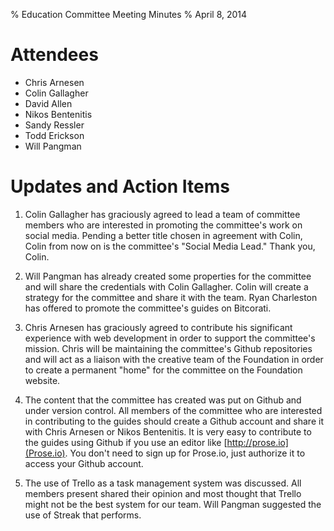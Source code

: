 % Education Committee Meeting Minutes
% April 8, 2014

# Attendees
- Chris Arnesen
- Colin Gallagher
- David Allen
- Nikos Bentenitis
- Sandy Ressler
- Todd Erickson
- Will Pangman


# Updates and Action Items

1. Colin Gallagher has graciously agreed to lead a team of committee members who are interested in promoting the committee's work on social media. Pending a better title chosen in agreement with Colin, Colin from now on is the committee's "Social Media Lead." Thank you, Colin.

2. Will Pangman has already created some properties for the committee and will share the credentials with Colin Gallagher. Colin will create a strategy for the committee and share it with the team. Ryan Charleston has offered to promote the committee's guides on Bitcorati.

3. Chris Arnesen has graciously agreed to contribute his significant experience with web development in order to support the committee's mission. Chris will be maintaining the committee's Github repositories and will act as a liaison with the creative team of the Foundation in order to create a permanent "home" for the committee on the Foundation website.

4. The content that the committee has created was put on Github and under version control. All members of the committee who are interested in contributing to the guides should create a Github account and share it with Chris Arnesen or Nikos Bentenitis. It is very easy to contribute to the guides using Github if you use an editor like [http://prose.io](Prose.io). You don't need to sign up for Prose.io, just authorize it to access your Github account.

5. The use of Trello as a task management system was discussed. All members present shared their opinion and most thought that Trello might not be the best system for our team. Will Pangman suggested the use of Streak that performs.